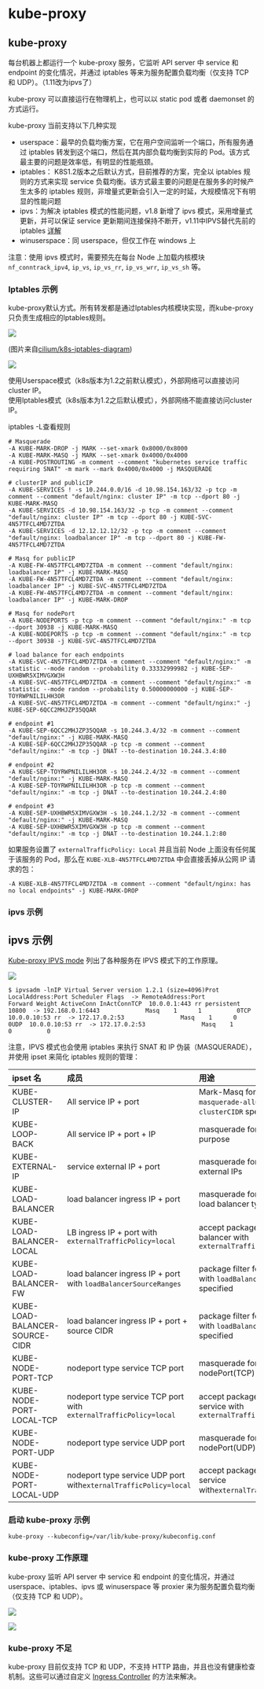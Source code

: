 # kube-proxy

## kube-proxy <a id="kube-proxy"></a>

每台机器上都运行一个 kube-proxy 服务，它监听 API server 中 service 和 endpoint 的变化情况，并通过 iptables 等来为服务配置负载均衡（仅支持 TCP 和 UDP）。（1.11改为ipvs了）

kube-proxy 可以直接运行在物理机上，也可以以 static pod 或者 daemonset 的方式运行。

kube-proxy 当前支持以下几种实现

* userspace：最早的负载均衡方案，它在用户空间监听一个端口，所有服务通过 iptables 转发到这个端口，然后在其内部负载均衡到实际的 Pod。该方式最主要的问题是效率低，有明显的性能瓶颈。
* iptables： K8S1.2版本之后默认方式，目前推荐的方案，完全以 iptables 规则的方式来实现 service 负载均衡。该方式最主要的问题是在服务多的时候产生太多的 iptables 规则，非增量式更新会引入一定的时延，大规模情况下有明显的性能问题
* ipvs：为解决 iptables 模式的性能问题，v1.8 新增了 ipvs 模式，采用增量式更新，并可以保证 service 更新期间连接保持不断开，v1.11中IPVS替代先前的 iptables [详解](https://darren.gitbook.io/project/~/edit/drafts/-LG9QRVvP7VB3JHAacPn/kubernetes-ban-ben-geng-xin-ri-zhi/kubernetes1.10-geng-xin-ri-zhi-1)
* winuserspace：同 userspace，但仅工作在 windows 上

注意：使用 ipvs 模式时，需要预先在每台 Node 上加载内核模块 `nf_conntrack_ipv4`, `ip_vs`, `ip_vs_rr`, `ip_vs_wrr`, `ip_vs_sh` 等。

### Iptables 示例 <a id="iptables-&#x793A;&#x4F8B;"></a>

 kube-proxy默认方式。所有转发都是通过Iptables内核模块实现，而kube-proxy只负责生成相应的Iptables规则。 

![](../../.gitbook/assets/image%20%28119%29.png)

\(图片来自[cilium/k8s-iptables-diagram](https://github.com/cilium/k8s-iptables-diagram)\)

![](../../.gitbook/assets/image%20%2817%29.png)

 使用Userspace模式（k8s版本为1.2之前默认模式），外部网络可以直接访问cluster IP。   
使用Iptables模式（k8s版本为1.2之后默认模式），外部网络不能直接访问cluster IP。

iptables -L查看规则

```text
# Masquerade
-A KUBE-MARK-DROP -j MARK --set-xmark 0x8000/0x8000
-A KUBE-MARK-MASQ -j MARK --set-xmark 0x4000/0x4000
-A KUBE-POSTROUTING -m comment --comment "kubernetes service traffic requiring SNAT" -m mark --mark 0x4000/0x4000 -j MASQUERADE

# clusterIP and publicIP
-A KUBE-SERVICES ! -s 10.244.0.0/16 -d 10.98.154.163/32 -p tcp -m comment --comment "default/nginx: cluster IP" -m tcp --dport 80 -j KUBE-MARK-MASQ
-A KUBE-SERVICES -d 10.98.154.163/32 -p tcp -m comment --comment "default/nginx: cluster IP" -m tcp --dport 80 -j KUBE-SVC-4N57TFCL4MD7ZTDA
-A KUBE-SERVICES -d 12.12.12.12/32 -p tcp -m comment --comment "default/nginx: loadbalancer IP" -m tcp --dport 80 -j KUBE-FW-4N57TFCL4MD7ZTDA

# Masq for publicIP
-A KUBE-FW-4N57TFCL4MD7ZTDA -m comment --comment "default/nginx: loadbalancer IP" -j KUBE-MARK-MASQ
-A KUBE-FW-4N57TFCL4MD7ZTDA -m comment --comment "default/nginx: loadbalancer IP" -j KUBE-SVC-4N57TFCL4MD7ZTDA
-A KUBE-FW-4N57TFCL4MD7ZTDA -m comment --comment "default/nginx: loadbalancer IP" -j KUBE-MARK-DROP

# Masq for nodePort
-A KUBE-NODEPORTS -p tcp -m comment --comment "default/nginx:" -m tcp --dport 30938 -j KUBE-MARK-MASQ
-A KUBE-NODEPORTS -p tcp -m comment --comment "default/nginx:" -m tcp --dport 30938 -j KUBE-SVC-4N57TFCL4MD7ZTDA

# load balance for each endpoints
-A KUBE-SVC-4N57TFCL4MD7ZTDA -m comment --comment "default/nginx:" -m statistic --mode random --probability 0.33332999982 -j KUBE-SEP-UXHBWR5XIMVGXW3H
-A KUBE-SVC-4N57TFCL4MD7ZTDA -m comment --comment "default/nginx:" -m statistic --mode random --probability 0.50000000000 -j KUBE-SEP-TOYRWPNILILHH3OR
-A KUBE-SVC-4N57TFCL4MD7ZTDA -m comment --comment "default/nginx:" -j KUBE-SEP-6QCC2MHJZP35QQAR

# endpoint #1
-A KUBE-SEP-6QCC2MHJZP35QQAR -s 10.244.3.4/32 -m comment --comment "default/nginx:" -j KUBE-MARK-MASQ
-A KUBE-SEP-6QCC2MHJZP35QQAR -p tcp -m comment --comment "default/nginx:" -m tcp -j DNAT --to-destination 10.244.3.4:80

# endpoint #2
-A KUBE-SEP-TOYRWPNILILHH3OR -s 10.244.2.4/32 -m comment --comment "default/nginx:" -j KUBE-MARK-MASQ
-A KUBE-SEP-TOYRWPNILILHH3OR -p tcp -m comment --comment "default/nginx:" -m tcp -j DNAT --to-destination 10.244.2.4:80

# endpoint #3
-A KUBE-SEP-UXHBWR5XIMVGXW3H -s 10.244.1.2/32 -m comment --comment "default/nginx:" -j KUBE-MARK-MASQ
-A KUBE-SEP-UXHBWR5XIMVGXW3H -p tcp -m comment --comment "default/nginx:" -m tcp -j DNAT --to-destination 10.244.1.2:80
```

如果服务设置了 `externalTrafficPolicy: Local` 并且当前 Node 上面没有任何属于该服务的 Pod，那么在 `KUBE-XLB-4N57TFCL4MD7ZTDA` 中会直接丢掉从公网 IP 请求的包：

```text
-A KUBE-XLB-4N57TFCL4MD7ZTDA -m comment --comment "default/nginx: has no local endpoints" -j KUBE-MARK-DROP
```

### ipvs 示例 <a id="ipvs-&#x793A;&#x4F8B;"></a>

## ipvs 示例 <a id="ipvs-shi-li"></a>

​[Kube-proxy IPVS mode](https://github.com/kubernetes/kubernetes/blob/master/pkg/proxy/ipvs/README.md) 列出了各种服务在 IPVS 模式下的工作原理。

![](https://blobscdn.gitbook.com/v0/b/gitbook-28427.appspot.com/o/assets%2F-LDAOok5ngY4pc1lEDes%2F-LM_rqip-tinVoiFZE0I%2F-LM_s3NSBnfxM2Rq2WYk%2Fipvs-mode.png?generation=1537160009148791&alt=media)

```text
$ ipvsadm -lnIP Virtual Server version 1.2.1 (size=4096)Prot LocalAddress:Port Scheduler Flags  -> RemoteAddress:Port           Forward Weight ActiveConn InActConnTCP  10.0.0.1:443 rr persistent 10800  -> 192.168.0.1:6443             Masq    1      1          0TCP  10.0.0.10:53 rr  -> 172.17.0.2:53                Masq    1      0          0UDP  10.0.0.10:53 rr  -> 172.17.0.2:53                Masq    1      0          0
```

注意，IPVS 模式也会使用 iptables 来执行 SNAT 和 IP 伪装（MASQUERADE），并使用 ipset 来简化 iptables 规则的管理：

| ipset 名 | 成员 | 用途 |
| :--- | :--- | :--- |
| KUBE-CLUSTER-IP | All service IP + port | Mark-Masq for cases that `masquerade-all=true` or `clusterCIDR` specified |
| KUBE-LOOP-BACK | All service IP + port + IP | masquerade for solving hairpin purpose |
| KUBE-EXTERNAL-IP | service external IP + port | masquerade for packages to external IPs |
| KUBE-LOAD-BALANCER | load balancer ingress IP + port | masquerade for packages to load balancer type service |
| KUBE-LOAD-BALANCER-LOCAL | LB ingress IP + port with `externalTrafficPolicy=local` | accept packages to load balancer with `externalTrafficPolicy=local` |
| KUBE-LOAD-BALANCER-FW | load balancer ingress IP + port with `loadBalancerSourceRanges` | package filter for load balancer with `loadBalancerSourceRanges` specified |
| KUBE-LOAD-BALANCER-SOURCE-CIDR | load balancer ingress IP + port + source CIDR | package filter for load balancer with `loadBalancerSourceRanges` specified |
| KUBE-NODE-PORT-TCP | nodeport type service TCP port | masquerade for packets to nodePort\(TCP\) |
| KUBE-NODE-PORT-LOCAL-TCP | nodeport type service TCP port with `externalTrafficPolicy=local` | accept packages to nodeport service with `externalTrafficPolicy=local` |
| KUBE-NODE-PORT-UDP | nodeport type service UDP port | masquerade for packets to nodePort\(UDP\) |
| KUBE-NODE-PORT-LOCAL-UDP | nodeport type service UDP port with`externalTrafficPolicy=local` | accept packages to nodeport service with`externalTrafficPolicy=local` |

### 启动 kube-proxy 示例 <a id="&#x542F;&#x52A8;-kube-proxy-&#x793A;&#x4F8B;"></a>

```text
kube-proxy --kubeconfig=/var/lib/kube-proxy/kubeconfig.conf
```

### kube-proxy 工作原理 <a id="kube-proxy-&#x5DE5;&#x4F5C;&#x539F;&#x7406;"></a>

kube-proxy 监听 API server 中 service 和 endpoint 的变化情况，并通过 userspace、iptables、ipvs 或 winuserspace 等 proxier 来为服务配置负载均衡（仅支持 TCP 和 UDP）。

![](../../.gitbook/assets/image%20%28137%29.png)

![](https://kubernetes.feisky.xyz/zh/components/images/kube-proxy.png)

### kube-proxy 不足 <a id="kube-proxy-&#x4E0D;&#x8DB3;"></a>

kube-proxy 目前仅支持 TCP 和 UDP，不支持 HTTP 路由，并且也没有健康检查机制。这些可以通过自定义 [Ingress Controller](https://kubernetes.feisky.xyz/zh/plugins/ingress.html) 的方法来解决。

